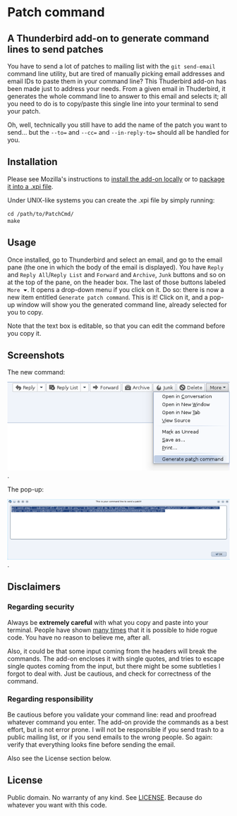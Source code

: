 # Patch command

## A Thunderbird add-on to generate command lines to send patches

You have to send a lot of patches to mailing list with the `git send-email`
command line utility, but are tired of manually picking email addresses and
email IDs to paste them in your command line? This Thuderbird add-on has been
made just to address your needs. From a given email in Thuderbird, it generates
the whole command line to answer to this email and selects it; all you need to
do is to copy/paste this single line into your terminal to send your patch.

Oh, well, technically you still have to add the name of the patch you want to
send… but the `--to=` and `--cc=` and `--in-reply-to=` should all be handled
for you.

## Installation

Please see Mozilla's instructions to
[install the add-on locally](https://developer.mozilla.org/en-US/Add-ons/Thunderbird/Building_a_Thunderbird_extension_7:_Installation)
or to
[package it into a .xpi file](https://developer.mozilla.org/en-US/Add-ons/Thunderbird/Building_a_Thunderbird_extension_8:_packaging).

Under UNIX-like systems you can create the .xpi file by simply running:

    cd /path/to/PatchCmd/
    make

## Usage

Once installed, go to Thunderbird and select an email, and go to the email pane
(the one in which the body of the email is displayed). You have `Reply` and
`Reply All`/`Reply List` and `Forward` and `Archive`, `Junk` buttons and so on
at the top of the pane, on the header box. The last of those buttons labeled
`More ⏷`. It opens a drop-down menu if you click on it. Do so: there is now a
new item entitled `Generate patch command`. This is it! Click on it, and a
pop-up window will show you the generated command line, already selected for
you to copy.

Note that the text box is editable, so that you can edit the command before you
copy it.

## Screenshots

The new command:

![New command](misc/button.png).

The pop-up:

![Pop-up](misc/popup.png).

## Disclaimers

### Regarding security

Always be **extremely careful** with what you copy and paste into your
terminal. People have shown [many
times](https://thejh.net/misc/website-terminal-copy-paste) that it is possible
to hide rogue code. You have no reason to believe me, after all.

Also, it could be that some input coming from the headers will break the
commands. The add-on encloses it with single quotes, and tries to escape single
quotes coming from the input, but there might be some subtleties I forgot to
deal with. Just be cautious, and check for correctness of the command.

### Regarding responsibility

Be cautious before you validate your command line: read and proofread whatever
command you enter. The add-on provide the commands as a best effort, but is not
error prone. I will not be responsible if you send trash to a public mailing
list, or if you send emails to the wrong people. So again: verify that
everything looks fine before sending the email.

Also see the License section below.

## License

Public domain. No warranty of any kind. See
[LICENSE](https://github.com/Qeole/PatchCmd/blob/master/LICENSE).
Because do whatever you want with this code.

